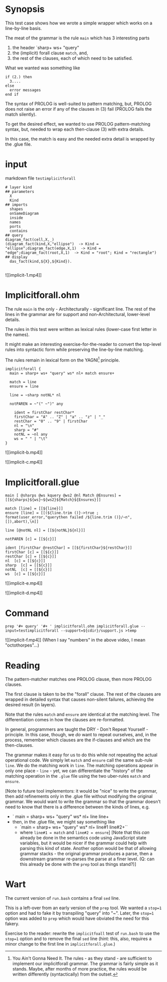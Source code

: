 # Synopsis
This test case shows how we wrote a simple wrapper which works on a line-by-line basis.

The meat of the grammar is the rule `main` which has 3 interesting parts
1. the header `sharp+ ws+ "query"
2. the (implicit) forall clause `match`, and,
3. the rest of the clauses, each of which need to be satisfied.

What we wanted was something like
```
if (2.) then
  3....
else 
  error messages
end if
```

The syntax of PROLOG is well-suited to pattern matching, but, PROLOG does not raise an error if any of the clauses in (3) fail (PROLOG fails the match silently).

To get the desired effect, we wanted to use PROLOG pattern-matching syntax, but, needed to wrap each then-clause (3) with extra details.

In this case, the match is easy and the needed extra detail is wrapped by the .glue file.

# input
markdown file `testimplicitforall`
```
# layer kind
## parameters
  X
  Kind
## imports
  shapes
  onSameDiagram
  inside
  names
  ports
  contains
## query
diagram_fact(cell,X,_) 
(diagram_fact(kind,X,"ellipse")  -> Kind = "ellipse";diagram_fact(edge,X,1)  -> Kind = "edge";diagram_fact(root,X,1)  -> Kind = "root"; Kind = "rectangle")
## display
  das_fact(kind,${X},${Kind}).


```

![[implicit-1.mp4]]
# Implicitforall.ohm
The rule `main` is the only - Architecturally - significant line.  The rest of the lines in the grammar are for support and non-Architectural, lower-level details.

The rules in this test were written as lexical rules (lower-case first letter in the names).

It might make an interesting exercise-for-the-reader to convert the top-level rules into syntactic form while preserving the line-by-line matching.

The rules remain in lexical form on the YAGNI[^1] principle.

[^1]: You Ain't Gonna Need It.  The rules - as they stand - are sufficient to implement our implicitforall grammar.  The grammar is fairly simple as it stands.  Maybe, after months of more practice, the rules would be written differently (syntactically) from the outset.

```
implicitforall {
  main = sharp+ ws+ "query" ws* nl+ match ensure+

  match = line
  ensure = line

  line = ~sharp notNL* nl

  notPAREN = ~"(" ~")" any

    ident = firstChar restChar*
    firstChar = "A" .. "Z" | "a" .. "z" | "_"
    restChar = "0" .. "9" | firstChar
    nl = "\n"
    sharp = "#"
    notNL = ~nl any
    ws = " " | "\t"
}

```

![[implicit-b.mp4]]

![[implicit-c.mp4]]

# Implicitforall.glue
```
main [ @sharps @ws kquery @ws2 @nl Match @Ensures] = [[${sharps}${ws}~${ws2}${Match}${Ensures}]]

match [line] = [[${line}]]
ensure [line] = [[(${line.trim ()}->true ; format(user_error,"querythen failed /${line.trim ()}/~n",[]),abort),\n]]

line [@notNL nl] = [[${notNL}${nl}]]

notPAREN [c] = [[${c}]]

ident [firstChar @restChar] = [[${firstChar}${restChar}]]
firstChar [c] = [[${c}]]
restChar [c] = [[${c}]]
nl  [c] = [[${c}]]
sharp  [c] = [[${c}]]
notNL  [c] = [[${c}]]
ws  [c] = [[${c}]]

```

![[implicit-e.mp4]]

![[implicit-d.mp4]]

# Command
```
prep '#+ query' '#+ ' implicitforall.ohm implicitforall.glue --input=testimplicitforall --support=${cdir}/support.js >temp
```


![[implicit-f.mp4]]
(When I say "numbers" in the above video, I mean "octothorpes"...)

# Reading
The pattern-matcher matches one PROLOG clause, then more PROLOG clauses.

The first clause is taken to be the "forall" clause.  The rest of the clauses are wrapped in detailed syntax that causes non-silent failures, achieving the desired result (in layers).

Note that the rules `match` and `ensure` are identical at the matching level.  The differentiation comes in how the clauses are re-formatted.

In general, programmers are taught the DRY - Don't Repeat Yourself - principle.  In this case, though, we *do* want to repeat ourselves, and, in the process, remember which clauses are the if-clauses and which are the then-clauses.

The grammar makes it easy for us to do this while not repeating the actual operational code.  We simply let `match` and `ensure` call the same sub-rule `line`.  We do the matching work in `line`.  The matching operations appear in only one place - `line` - yet, we can differentiate the "history" of the matching operation in the `.glue` file using the two uber-rules `match` and `ensure`.

[Note to future tool implementors: it would be "nice" to write the grammar, then add refinements only in the .glue file without modifying the original grammar.  We would want to write the grammar so that the grammar doesn't need to know that there is a difference between the kinds of lines, e.g.
- ` main = sharp+ ws+ "query" ws* nl+ line line+
- then, in the .glue file, we might say something like
	-  `main = sharp+ ws+ "query" ws* nl+ line#1 line#2+``
	- where `line#1 = match` and `line#2 = ensure`]
[Note that this *can* already be done in the semantics code using JavaScript state variables, but it would be nicer if the grammar could help with parsing this kind of state.  Another option would be that of allowing grammar stacks - the original grammar produces a parse, then a downstream grammar re-parses the parse at a finer level. (Q: can this already be done with the `prep` tool as things stand?)]

# Wart
The current version of `run.bash` contains a final `sed` line.

This is a left-over from an early version of the `prep` tool.  We wanted a `stop=1` option and had to fake it by transpiling "query" into "~".  Later, the `stop=1` option was added to `prep` which would have obviated the need for this fakery.

Exercise to the reader: rewrite the `implicitfoall` test of `run.bash` to use the `stop=1` option and to remove the final `sed` line (hint: this, also, requires a minor change to the first line in `implicitforall.glue`.)